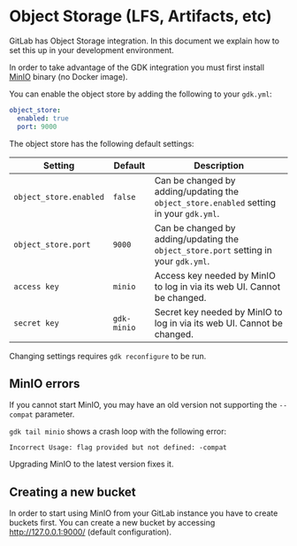 # Object Storage (LFS, Artifacts, etc)

GitLab has Object Storage integration.
In this document we explain how to set this up in your development
environment.

In order to take advantage of the GDK integration you must first install
[MinIO](https://docs.minio.io/docs/minio-quickstart-guide) binary (no Docker image).

You can enable the object store by adding the following to your `gdk.yml`:

```yaml
object_store:
  enabled: true
  port: 9000
```

The object store has the following default settings:

| Setting                | Default            | Description                                                                             |
|----------------------- |--------------------|-----------------------------------------------------------------------------------------|
| `object_store.enabled` | `false`            | Can be changed by adding/updating the `object_store.enabled` setting in your `gdk.yml`. |
| `object_store.port`    | `9000`             | Can be changed by adding/updating the `object_store.port` setting in your `gdk.yml`.    |
| `access key`           | `minio`            | Access key needed by MinIO to log in via its web UI. Cannot be changed.                 |
| `secret key`           | `gdk-minio`        | Secret key needed by MinIO to log in via its web UI. Cannot be changed.                 |

Changing settings requires `gdk reconfigure` to be run.

## MinIO errors

If you cannot start MinIO, you may have an old version not supporting the `--compat` parameter.

`gdk tail minio` shows a crash loop with the following error:

```plaintext
Incorrect Usage: flag provided but not defined: -compat
```

Upgrading MinIO to the latest version fixes it.

## Creating a new bucket

In order to start using MinIO from your GitLab instance you have to create buckets first.
You can create a new bucket by accessing <http://127.0.0.1:9000/> (default configuration).
